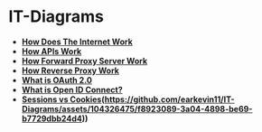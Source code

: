 # IT-Diagrams

- <b>[How Does The Internet Work](https://github.com/earkevin11/IT-Diagrams/assets/104326475/e0644743-e155-4eb9-a6c4-b36c45092742)</b>
- <b>[How APIs Work](https://github.com/earkevin11/IT-Diagrams/assets/104326475/4833dad4-c59e-4442-821a-73fbda1c9932)</b>
- <b>[How Forward Proxy Server Work](https://github.com/earkevin11/IT-Diagrams/assets/104326475/b06a090c-fdd2-4d36-9139-85467c9a9cec)</b>
- <b>[How Reverse Proxy Work](https://github.com/earkevin11/IT-Diagrams/assets/104326475/12bc22ba-2685-415b-bba1-6fe8ce99086e)</b>
- <b>[What is OAuth 2.0](https://github.com/earkevin11/IT-Diagrams/assets/104326475/f8e89cc3-8e21-4337-b265-4e8698ff9c97)</b>
- <b>[What is Open ID Connect?](https://github.com/earkevin11/IT-Diagrams/assets/104326475/709544e7-ab3b-4144-9c0f-f53134a82d14)</b>
- <b>[Sessions vs Cookies](https://github.com/earkevin11/HowDoesTheInternetWork/tree/main)(https://github.com/earkevin11/IT-Diagrams/assets/104326475/f8923089-3a04-4898-be69-b7729dbb24d4))</b>
